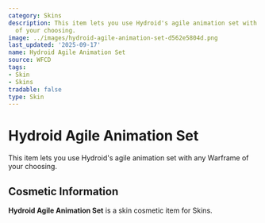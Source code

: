 ```yaml
---
category: Skins
description: This item lets you use Hydroid's agile animation set with any Warframe
  of your choosing.
image: ../images/hydroid-agile-animation-set-d562e5804d.png
last_updated: '2025-09-17'
name: Hydroid Agile Animation Set
source: WFCD
tags:
- Skin
- Skins
tradable: false
type: Skin
---
```


# Hydroid Agile Animation Set

This item lets you use Hydroid's agile animation set with any Warframe of your choosing.

## Cosmetic Information

**Hydroid Agile Animation Set** is a skin cosmetic item for Skins.

